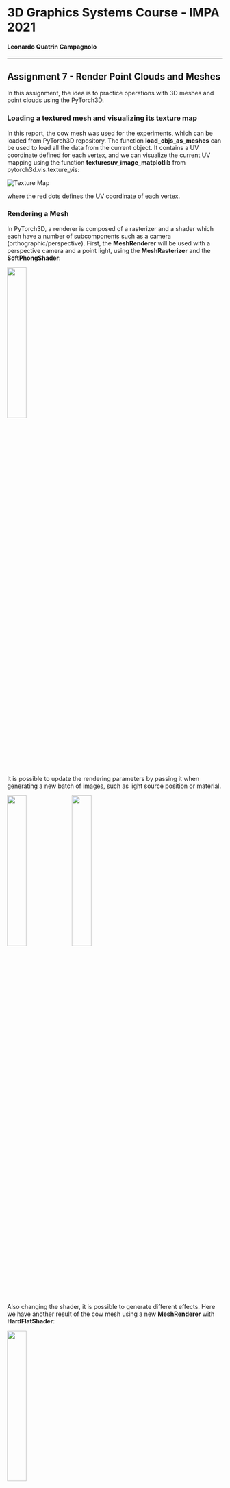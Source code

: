 # 3D Graphics Systems Course - IMPA 2021

#### Leonardo Quatrin Campagnolo

---------

## Assignment 7 - Render Point Clouds and Meshes

In this assignment, the idea is to practice operations with 3D meshes and point clouds using the PyTorch3D.

### Loading a textured mesh and visualizing its texture map

In this report, the cow mesh was used for the experiments, which can be loaded from PyTorch3D repository. The function **load_objs_as_meshes** can be used to load all the data from the current object. It contains a UV coordinate defined for each vertex, and we can visualize the current UV mapping using the function **texturesuv_image_matplotlib** from pytorch3d.vis.texture_vis:

![Texture Map](imgs/a7/cow_mesh_texture_map.png)

where the red dots defines the UV coordinate of each vertex.

### Rendering a Mesh

In PyTorch3D, a renderer is composed of a rasterizer and a shader which each have a number of subcomponents such as a camera (orthographic/perspective). First, the **MeshRenderer** will be used with a perspective camera and a point light, using the  **MeshRasterizer** and the **SoftPhongShader**:

<img src="imgs/a7/2_0.png" width="30%">

It is possible to update the rendering parameters by passing it when generating a new batch of images, such as light source position or material.

<img src="imgs/a7/2_1.png" width="30%"><img src="imgs/a7/2_3.png" width="30%">

Also changing the shader, it is possible to generate different effects. Here we have another result of the cow mesh using a new **MeshRenderer** with **HardFlatShader**:

<img src="imgs/a7/2_2.png" width="30%">

Some types of shader require some data to be presented in the **Meshes** object. When using **SoftGouraudShader**, the **textures** parameter must be a **TexturesVertex** type, which differs from using the UV mapping (**TexturesUV** type). In this case, we specify the current color value attached to each vertex as its estimated normal. The cow mesh already have a normal list attached to each vertex. However, we can also estimate them by averaging the normals of the faces that shares the same vertex. Normalizing them with **(normals+1.0) * 0.5**, i got the following result:

<img src="imgs/a7/gradient.png" width="30%">

### Moving the scene

As mentioned before, we can change the light source or material parameter to update the current renderer. It is also possible to change the current camera. For each new one, we use the **look_at_view_transform** method, which receives 3 parameters: the distance of the camera from the object, the elevation and the azimutal angle:

TODO: find a representative picture

Changing these parameters will generate different images of the current mesh:

<img src="imgs/a7/3_1.png" width="30%">

It is also possible to move the current object. Here, we create a new mesh by passing a new list of vertices rotated around the Y-axis:

```python
from pytorch3d.transforms import axis_angle_to_matrix
import math
a_angle = torch.Tensor([0, math.pi, 0])
rotate_transform = Rotate(axis_angle_to_matrix(a_angle))

verts  = mesh.verts_list()[0].clone().detach()
verts = rotate_transform.transform_points(verts)

cow_mesh = Meshes(verts=[verts],
                  faces=mesh.faces_list(),
                  textures=mesh.textures)
```

Rotating the object will also change the lighting effect, since the light source stayed in the same position, which can be noted by the following image:

<img src="imgs/a7/3_2.png" width="30%">

### Batched Rendering

Using the **look_at_view_transform** method, it is possible to create a batch of different cameras to visualize the mesh at different viewpoints:

![Batch of cows](imgs/a7/3_0.png)

Here we have two different views, each one rendering the current mesh in a different viewport:

<img src="imgs/a7/4_1.png" width="30%">

If we want to create a single object of **Meshes** with two objects, we use the method **join_meshes_as_scene**, and render the scene again:

```python
offset1 = mesh.verts_padded().new_tensor([0, 0, -1]).expand(mesh.verts_packed().shape)
offset2 = mesh.verts_padded().new_tensor([0, 0, 1]).expand(mesh.verts_packed().shape)
double_mesh = join_meshes_as_scene([cow_mesh.clone().offset_verts_(offset1), mesh.clone().offset_verts_(offset2)])

R, T = look_at_view_transform(dist=4, elev=0.0, azim=90)
cameras = FoVPerspectiveCameras(device=device, R=R, T=T)

lights.location = torch.tensor([[0.0, 0.0, -3.0]], device=device)
images = renderer(double_mesh, cameras=cameras, lights=lights)
```

Using our previously rotated cow_mesh, we get the following result:

<img src="imgs/a7/4_2.png" width="30%">

We can note how the lighting effects are different at each mesh.

### Rendering Point Clouds

[1]

### Plotly visualization of Point Clouds

### References

[1] Pulsar: Efficient Sphere-based Neural Rendering

